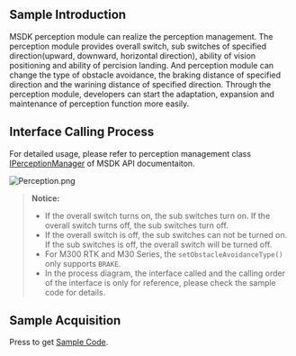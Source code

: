 ## Sample Introduction

MSDK perception module can realize the perception management. The perception module provides overall switch, sub switches of specified direction(upward, downward, horizontal direction), ability of vision positioning and ability of percision landing. And perception module can change the type of obstacle avoidance, the braking distance of specified direction and the warining distance of specified direction. Through the perception module, developers can start the adaptation, expansion and maintenance of perception function more easily. 


## Interface Calling Process

For detailed usage, please refer to perception management class [IPerceptionManager]() of MSDK API documentaiton.

![Perception.png](https://terra-1-g.djicdn.com/84f990b0bbd145e6a3930de0c55d3b2b/admin/doc/6381c7ba-e365-45fe-b3d4-a70eb6d32e1e.png)

> **Notice:**
> * If the overall switch turns on, the sub switches turn on. If the overall switch turns off, the sub switches turn off.
> * If the overall switch is off, the sub switches can not be turned on. If the sub switches is off, the overall switch will be turned off. 
> * For M300 RTK and M30 Series, the `setObstacleAvoidanceType()` only supports `BRAKE`.
> * In the process diagram, the interface  called and the calling order of the interface is only for reference, please check the sample code for details.

## Sample Acquisition

 Press to get [Sample Code](https://github.com/dji-sdk/Mobile-SDK-Android-V5).

